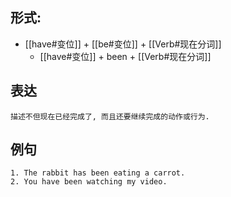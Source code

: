## 形式:  
- [[have#变位]] + [[be#变位]] + [[Verb#现在分词]]  
	- [[have#变位]] + been + [[Verb#现在分词]]  


## 表达
	描述不但现在已经完成了, 而且还要继续完成的动作或行为.  

## 例句
	1. The rabbit has been eating a carrot.  
	2. You have been watching my video.  
	
